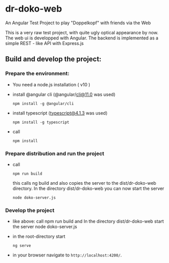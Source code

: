 # dr-doko-web
An Angular Test Project to play "Doppelkopf" with friends via the Web 

This is a very raw test project, with quite ugly optical appearance by now.
The web ui is developped with Angular. The backend is implemented as a simple REST - like API with Express.js

## Build and develop the project:
### Prepare the environment:
- You need a node.js installation ( v10 )
- install @angular cli (@angular/cli@11.0 was used)  
  ```
  npm install -g @angular/cli
  ```
  
- install typescript (typescript@4.1.3 was used)
  ```
  npm install -g typescript
  ```
  
- call 
  ```
  npm install
  ```

### Prepare distribution and run the project
- call 
  ```
  npm run build
  ```
  this calls ng build and also copies the server to the dist/dr-doko-web directory.
  In the directory dist/dr-doko-web you can now start the server 
  ```
  node doko-server.js
  ```

### Develop the project
- like above: 
  call npm run build and 
  In the directory dist/dr-doko-web start the server 
  node doko-server.js

- in the root-directory start
  ```
  ng serve
  ```

- in your browser navigate to `http://localhost:4200/`.

